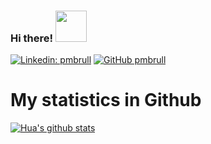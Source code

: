 ### Hi there! <img src="https://media.giphy.com/media/VgCDAzcKvsR6OM0uWg/giphy.gif" width="50"> 

[![Linkedin: pmbrull](https://img.shields.io/badge/-pmbrull-blue?style=flat-square&logo=Linkedin&logoColor=white&link=www.linkedin.com/in/pmbrull)](www.linkedin.com/in/pmbrull)
[![GitHub pmbrull](https://img.shields.io/github/followers/pmbrull?label=follow&style=social)](https://github.com/pmbrull)

<!--
**pmbrull/pmbrull** is a ✨ _special_ ✨ repository because its `README.md` (this file) appears on your GitHub profile.

Here are some ideas to get you started:

- 🔭 I’m currently working on ...
- 🌱 I’m currently learning ...
- 👯 I’m looking to collaborate on ...
- 🤔 I’m looking for help with ...
- 💬 Ask me about ...
- 📫 How to reach me: ...
- 😄 Pronouns: ...
- ⚡ Fun fact: ...
-->

# My statistics in Github
[![Hua's github stats](https://github-readme-stats.vercel.app/api?username=pmbrull&show_icons=true&theme=prussian&count_private=true)](https://github.com/pmbrull/github-readme-stats)

